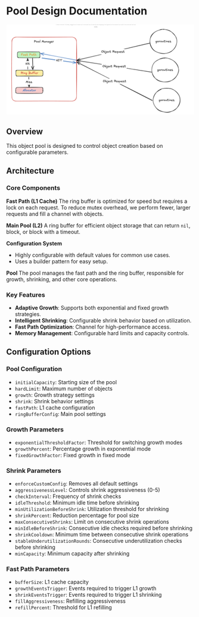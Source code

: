 # Pool Design Documentation

![Flow](../assets/flow.png)

## Overview

This object pool is designed to control object creation based on configurable parameters.

## Architecture

### Core Components

**Fast Path (L1 Cache)**
The ring buffer is optimized for speed but requires a lock on each request. To reduce mutex overhead, we perform fewer, larger requests and fill a channel with objects.

**Main Pool (L2)**
A ring buffer for efficient object storage that can return `nil`, block, or block with a timeout.

**Configuration System**

* Highly configurable with default values for common use cases.
* Uses a builder pattern for easy setup.

**Pool**
The pool manages the fast path and the ring buffer, responsible for growth, shrinking, and other core operations.

### Key Features

* **Adaptive Growth**: Supports both exponential and fixed growth strategies.
* **Intelligent Shrinking**: Configurable shrink behavior based on utilization.
* **Fast Path Optimization**: Channel for high-performance access.
* **Memory Management**: Configurable hard limits and capacity controls.

## Configuration Options

### Pool Configuration

* `initialCapacity`: Starting size of the pool
* `hardLimit`: Maximum number of objects
* `growth`: Growth strategy settings
* `shrink`: Shrink behavior settings
* `fastPath`: L1 cache configuration
* `ringBufferConfig`: Main pool settings

### Growth Parameters

* `exponentialThresholdFactor`: Threshold for switching growth modes
* `growthPercent`: Percentage growth in exponential mode
* `fixedGrowthFactor`: Fixed growth in fixed mode

### Shrink Parameters

* `enforceCustomConfig`: Removes all default settings
* `aggressivenessLevel`: Controls shrink aggressiveness (0-5)
* `checkInterval`: Frequency of shrink checks
* `idleThreshold`: Minimum idle time before shrinking
* `minUtilizationBeforeShrink`: Utilization threshold for shrinking
* `shrinkPercent`: Reduction percentage for pool size
* `maxConsecutiveShrinks`: Limit on consecutive shrink operations
* `minIdleBeforeShrink`: Consecutive idle checks required before shrinking
* `shrinkCooldown`: Minimum time between consecutive shrink operations
* `stableUnderutilizationRounds`: Consecutive underutilization checks before shrinking
* `minCapacity`: Minimum capacity after shrinking

### Fast Path Parameters

* `bufferSize`: L1 cache capacity
* `growthEventsTrigger`: Events required to trigger L1 growth
* `shrinkEventsTrigger`: Events required to trigger L1 shrinking
* `fillAggressiveness`: Refilling aggressiveness
* `refillPercent`: Threshold for L1 refilling
